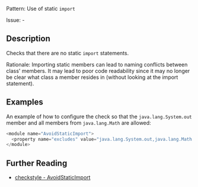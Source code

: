 Pattern: Use of static `import`

Issue: -

## Description

Checks that there are no static `import` statements. 

Rationale: Importing static members can lead to naming conflicts between class' members. It may lead to poor code readability since it may no longer be clear what class a member resides in (without looking at the import statement). 

## Examples

An example of how to configure the check so that the `java.lang.System.out` member and all members from `java.lang.Math` are allowed: 


```java
<module name="AvoidStaticImport">
  <property name="excludes" value="java.lang.System.out,java.lang.Math.*"/>
</module>
```

## Further Reading

* [checkstyle - AvoidStaticImport](http://checkstyle.sourceforge.net/config_imports.html#AvoidStaticImport)
